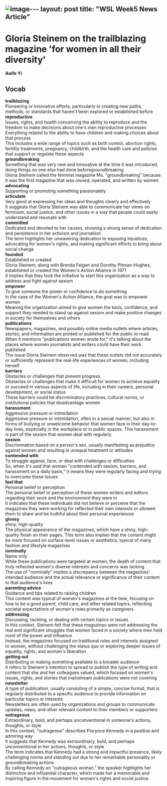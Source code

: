 ![image](https://github.com/growingpenguin/growingpenguin.github.io/assets/110277903/ab4f05ca-2141-4065-808f-faaf432fb2d2)---
layout: post
title:  "WSL Week5 News Article"
---

# Gloria Steinem on the trailblazing magazine 'for women in all their diversity'
**Aoife Yi** <br/>

## Vocab
**trailblazing** <br/>
Pioneering or innovative efforts, particularly in creating new paths, methods, or standards that haven't been explored or established before <br/>
**reproductive** <br/>
Issues, rights, and health concerning the ability to reproduce and the freedom to make decisions about one's own reproductive processes <br/>
Everything related to the ability to have children and making choices about that process <br/>
This includes a wide range of topics such as birth control, abortion rights, fertility treatments, pregnancy, childbirth, and the health care and policies that support or regulate these aspects <br/>
**groundbreaking** <br/>
Something that was very new and innovative at the time it was introduced, doing things no one else had done beforegroundbreaking  <br/>
Gloria Steinem called the feminist magazine Ms. "groundbreaking" because it was the first magazine that was owned, operated, and written by women <br/>
**advocating** <br/>
Supporting or promoting something passionately <br/>
**articulate** <br/>
Very good at expressing her ideas and thoughts clearly and effectively <br/>
It suggests that Gloria Steinem was able to communicate her views on feminism, social justice, and other issues in a way that people could easily understand and resonate with <br/>
**committed** <br/>
Dedicated and devoted to her causes, showing a strong sense of dedication and persistence in her activism and journalism <br/>
The term highlights her unwavering dedication to exposing injustices, advocating for women's rights, and making significant efforts to bring about social change <br/>
**founded** <br/>
Established or created <br/>
Gloria Steinem, along with Brenda Feigen and Dorothy Pitman-Hughes, established or created the Women's Action Alliance in 1971 <br/>
It implies that they took the initiative to start this organization as a way to address and fight against sexism <br/>
**empower** <br/>
To give someone the power or confidence to do something <br/>
In the case of the Women's Action Alliance, the goal was to empower women <br/>
Meaning the organization aimed to give women the tools, confidence, and support they needed to stand up against sexism and make positive changes in society for themselves and others <br/>
**publications** <br/>
Newspapers, magazines, and possibly online media outlets where articles, stories, and information are printed or published for the public to read <br/>
When it mentions "publications women wrote for," it's talking about the places where women journalists and writers could have their work published <br/>
The issue Gloria Steinem observed was that these outlets did not accurately or sufficiently represent the real-life experiences of women, including herself <br/>
**barriers** <br/>
Obstacles or challenges that prevent progress <br/>
Obstacles or challenges that make it difficult for women to achieve equality or succeed in various aspects of life, including in their careers, personal development, or social status <br/>
These barriers could be discriminatory practices, cultural norms, or institutional policies that disadvantage women <br/>
**harassment** <br/>
Aggressive pressure or intimidation <br/>
Aggressive pressure or intimidation, often in a sexual manner, but also in forms of bullying or unwelcome behavior that women face in their day-to-day lives, especially in the workplace or in public spaces. This harassment is part of the sexism that women deal with regularly <br/>
**sexism** <br/>
Discrimination based on a person's sex, usually manifesting as prejudice against women and resulting in unequal treatment or attitudes <br/>
**contended with** <br/>
To struggle against, face, or deal with challenges or difficulties <br/>
So, when it's said that women "contended with sexism, barriers, and harassment on a daily basis," it means they were regularly facing and trying to overcome these issues <br/>
**feel that** <br/>
Personal belief or perception <br/>
The personal belief or perception of these women writers and editors regarding their work and the environment they were in <br/>
It indicates that these individuals did not believe or perceive that the magazines they were working for reflected their own interests or allowed them to share and be truthful about their personal experiences <br/>
**glossy** <br/>
shiny, high-quality <br/>
The physical appearance of the magazines, which have a shiny, high-quality finish on their pages. This term also implies that the content might be more focused on surface-level issues or aesthetics, typical of many fashion and lifestyle magazines <br/>
**nominally** <br/>
Name only <br/>
While these publications were targeted at women, the depth of content that truly reflected women's diverse interests and concerns was lacking <br/>
The use of "nominally" implies a discrepancy between the magazines' intended audience and the actual relevance or significance of their content to that audience's lives <br/>
**parenting advice** <br/>
Guidance and tips related to raising children <br/>
This content was typical of women's magazines at the time, focusing on how to be a good parent, child care, and other related topics, reflecting societal expectations of women's roles primarily as caregivers <br/>
**addressing** <br/>
Discussing, tackling, or dealing with certain topics or issues <br/>
In this context, Steinem felt that these magazines were not addressing the real and significant struggles that women faced in a society where men held most of the power and influence <br/>
Instead, the magazines focused on traditional roles and interests assigned to women, without challenging the status quo or exploring deeper issues of equality, rights, and women's liberation <br/>
**getting out** <br/>
Distributing or making something available to a broader audience <br/>
It refers to Steinem's intention to spread or publish the type of writing and content that she and her colleagues valued, which focused on women's issues, rights, and stories that mainstream publications were not covering <br/>
**newsletter** <br/>
A type of publication, usually consisting of a simple, concise format, that is regularly distributed to a specific audience to provide information on particular topics or interests <br/>
Newsletters are often used by organizations and groups to communicate updates, news, and other relevant content to their members or supporters <br/>
**outrageous** <br/>
Extraordinary, bold, and perhaps unconventional in someone's actions, thoughts, or style <br/>
In this context, "outrageous" describes Florynce Kennedy in a positive and admiring way <br/>
It suggests that Kennedy was extraordinary, bold, and perhaps unconventional in her actions, thoughts, or style <br/>
The term indicates that Kennedy had a strong and impactful presence, likely challenging norms and standing out due to her remarkable personality or groundbreaking actions <br/>
By calling Kennedy an "outrageous woman," the speaker highlights her distinctive and influential character, which made her a memorable and inspiring figure in the movement for women's rights and social justice.









